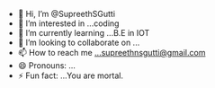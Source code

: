 - 👋 Hi, I’m @SupreethSGutti
- 👀 I’m interested in ...coding 
- 🌱 I’m currently learning ...B.E in IOT
- 💞️ I’m looking to collaborate on ...
- 📫 How to reach me ...supreethnsgutti@gmail.com
- 😄 Pronouns: ...
- ⚡ Fun fact: ...You are mortal.

<!---
SupreethSGutti/SupreethSGutti is a ✨ special ✨ repository because its `README.md` (this file) appears on your GitHub profile.
You can click the Preview link to take a look at your changes.
--->
